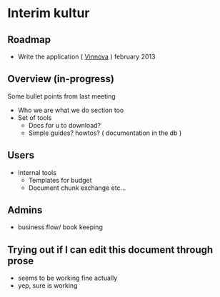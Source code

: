 # Interim kultur

## Roadmap
* Write the application ( [Vinnova](http://vinnova.se) ) february 2013

## Overview (in-progress)
Some bullet points from last meeting

* Who we are what we do section too
* Set of tools
	* Docs for u to download?
	* Simple guides? howtos? ( documentation in the db )
    
## Users
*  Internal tools
	* Templates for budget
	* Document chunk exchange etc...  
            
## Admins
* business flow/ book keeping

## Trying out if I can edit this document through prose
* seems to be working fine actually
* yep, sure is working